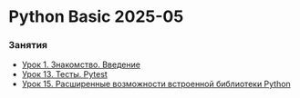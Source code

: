 # Python Basic 2025-05


### Занятия

- [Урок 1. Знакомство. Введение](lessons/lesson.01/)
- [Урок 13. Тесты. Pytest](lessons/lesson.13/)
- [Урок 15. Расширенные возможности встроенной библиотеки Python](lessons/lesson.15/)

